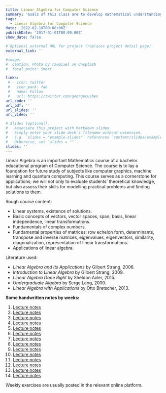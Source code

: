 ```yaml
---
title: Linear Algebra for Computer Science
summary: 'Goals of this class are to develop mathematical understanding of basic concepts and techniques from linear algebra that will be required in later courses. These include studying linear systems of equations, understanding fundamental properties of matrices, comprehending notions of a vector, a vector space and linear transformation as well as understanding basics of complex numbers.'
tags:
  - Linear Algebra for Computer Science
date: '2022-02-18T00:00:00Z'
publishDate: '2017-01-01T00:00:00Z'
show_date: false

# Optional external URL for project (replaces project detail page).
external_link: ''

#image:
#  caption: Photo by rawpixel on Unsplash
#  focal_point: Smart

links:
 # - icon: twitter
 #   icon_pack: fab
 #   name: Follow
 #   url: https://twitter.com/georgecushen
url_code: ''
url_pdf: ''
url_slides: ''
url_video: ''

# Slides (optional).
#   Associate this project with Markdown slides.
#   Simply enter your slide deck's filename without extension.
#   E.g. `slides = "example-slides"` references `content/slides/example-slides.md`.
#   Otherwise, set `slides = ""`.
slides: ''
---
```

Linear Algebra is an important Mathematics course of a bachelor educational program of Computer Science. The course is to lay a foundation for future study of subjects like computer graphics, machine learning and quantum computing. This course serves as a cornerstone for applications; we will not only to evaluate students’ theoretical knowledge, but also assess their skills for modelling practical problems and finding solutions to them.

Rough course content:

- Linear systems, existence of solutions.
-	Basic concepts of vectors, vector spaces, span, basis, linear independence, linear transformations.
-	Fundamentals of complex numbers.
-	Fundamental properties of matrices: row echelon form, determinants, transpose and inverse matrices, eigenvalues, eigenvectors, similarity, diagonalization, representation of linear transformations.
-	Applications of linear algebra.

Literature used:

- <i>Linear Algebra and Its Applications</i> by Gilbert Strang, 2006.
- <i>Introduction to Linear Algebra</i> by Gilbert Strang, 2009.
- <i>Linear Algebra Done Right</i> by Sheldon Axler, 2015.
- <i>Undergraduate Algebra</i> by Serge Lang, 2000.
- <i>Linear Algebra with Applications</i> by Otto Bretscher, 2013.

**Some handwritten notes by weeks:**

 1) <a href="/uploads/LACS/Lecture_1.pdf">Lecture notes</a>  
 2) <a href="/uploads/LACS/Lecture_2.pdf">Lecture notes</a>
 3) <a href="/uploads/LACS/Lecture_3.pdf">Lecture notes</a> 
 4) <a href="/uploads/LACS/Lecture_4.pdf">Lecture notes</a>
 5) <a href="/uploads/LACS/Lecture_5.pdf">Lecture notes</a> 
 6) <a href="/uploads/LACS/Lecture_6.pdf">Lecture notes</a>
 7) <a href="/uploads/LACS/Lecture_7.pdf">Lecture notes</a> 
 8) <a href="/uploads/LACS/Lecture_8.pdf">Lecture notes</a>
 9) <a href="/uploads/LACS/Lecture_9.pdf">Lecture notes</a> 
 10) <a href="/uploads/LACS/Lecture_10.pdf">Lecture notes</a>
 11) <a href="/uploads/LACS/Lecture_11.pdf">Lecture notes</a> 
 12) <a href="/uploads/LACS/Lecture_12.pdf">Lecture notes</a>
 13) <a href="/uploads/LACS/Lecture_13.pdf">Lecture notes</a> 
 14) <a href="/uploads/LACS/Lecture_14.pdf">Lecture notes</a>

Weekly exercises are usually posted in the relevant online platform.



